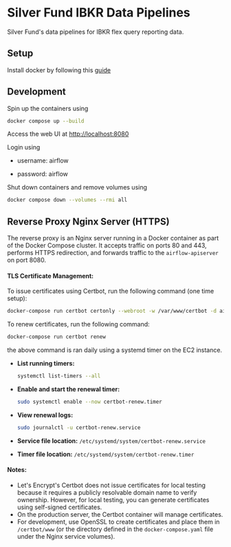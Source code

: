 # Silver Fund IBKR Data Pipelines

Silver Fund's data pipelines for IBKR flex query reporting data.

## Setup

Install docker by following this [guide](https://docs.docker.com/desktop/setup/install/mac-install/)

## Development

Spin up the containers using

```bash
docker compose up --build
```

Access the web UI at
[http://localhost:8080](http://localhost:8080)

Login using

- username: airflow

- password: airflow

Shut down containers and remove volumes using

```bash
docker compose down --volumes --rmi all
```

## Reverse Proxy Nginx Server (HTTPS)

The reverse proxy is an Nginx server running in a Docker container as part of the Docker Compose cluster. It accepts traffic on ports 80 and 443, performs HTTPS redirection, and forwards traffic to the `airflow-apiserver` on port 8080.

#### TLS Certificate Management:

To issue certificates using Certbot, run the following command (one time setup):

```bash
docker-compose run certbot certonly --webroot -w /var/www/certbot -d airflow.silverfund.byu.edu
```

To renew certificates, run the following command:

```bash
docker-compose run certbot renew
```

the above command is ran daily using a systemd timer on the EC2 instance.

- **List running timers:**
  ```bash
  systemctl list-timers --all
  ```
- **Enable and start the renewal timer:**
  ```bash
  sudo systemctl enable --now certbot-renew.timer
  ```
- **View renewal logs:**

  ```bash
  sudo journalctl -u certbot-renew.service
  ```

- **Service file location:** `/etc/systemd/system/certbot-renew.service`
- **Timer file location:** `/etc/systemd/system/certbot-renew.timer`

#### Notes:

- Let's Encrypt's Certbot does not issue certificates for local testing because it requires a publicly resolvable domain name to verify ownership. However, for local testing, you can generate certificates using self-signed certificates.
- On the production server, the Certbot container will manage certificates.
- For development, use OpenSSL to create certificates and place them in `/certbot/www` (or the directory defined in the `docker-compose.yaml` file under the Nginx service volumes).

